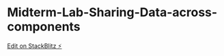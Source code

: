 # Midterm-Lab-Sharing-Data-across-components

[Edit on StackBlitz ⚡️](https://stackblitz.com/edit/angular-ivy-jczn5v)